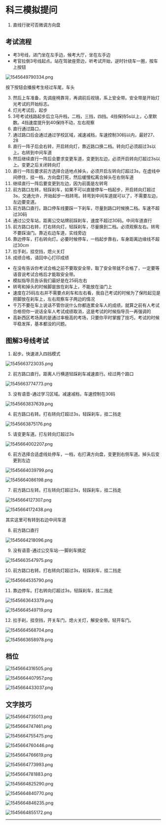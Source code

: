 # 科三模拟提问

1. 直线行驶可否微调方向盘





## 考试流程

* 考3号线，进门坐在左手边，候考大厅，坐在左手边
* 考官拉倒3号线起点。站在驾驶座旁边，听考试开始，逆时针绕车一圈，按车上按钮

![1545649790334.png](image/1545649790334.png)

按下按钮会播报考生经过车尾，车头

3. 然后上车准备，先调座椅靠背，再调前后视镜，系上安全带。安全带是开始灯光考试的开始标志。
4. 灯光考试后，起步
5. 3号考试线路起步后立马升档，二档，三挡，四挡。4挡保持5s以上，心里默数。4挡速度提升到40保持不动，左右观察
6. 直行通过路口，
7. 通过路口后会通过通过学校区域，减速减档，车速控制30码以内，最好27、28
8. 直行一阵子后会右转，开启转向灯，靠近路口换二档。转向灯必须超过3s以上。右转到中间车道
9. 然后继续直行一阵后会要求变更车道，变更到左边，必须开启转向灯超过3s以上。变更之后关闭转向灯
10. 直行一阵后要求前方选择合适地点掉头，必须开启左转向灯超过3s，在虚线中间停住，挂一档，方向盘打死，然后缓慢松离合掉头在右侧车道
11. 继续直行一阵后要变更到左边，因为前面是左转弯
12. 前方路口左转，轻踩刹车，如果不可以直接停车一档起步，开启转向灯超过3s，交通允许，开始起步一档转弯。转弯到中间车道就可以了，不需要左边，左边要变道。
13. 前方路口直行。路口停车线要踩一下刹车，尽量到路口时候换二档。车速不超过30码
14. 通过公交车站，距离公交站牌前踩刹车，速度不超过30码。中间车道直行
15. 前方路口右转，打右转向灯，轻踩刹车，尽量换到二档。必须观察左右。转弯不要踩油门。靠近右边车道，实线旁边
16. 靠边停车，打右转向灯。必要时候停车，一档起步靠右，车身距离边缘线不超过30cm
17. 拉手刹，挂空挡，熄火关灯
18. 成绩合格，请回中心打印成绩


* 在没有告诉你考试合格之前不要取安全带，取了安全带就不合格了，一定要等语音说考试合格后才能取安全带。
* 模拟指导员告诉我们最好是在25码左右
* 转弯和掉头的时候脚是放在刹车上，不能放在油门上
* 速度在25码左右并不需要点刹车和左右看，我自己考试的时候为了保险起见是把脚放在刹车上，左右观察车子两边的情况
* 千万不要在车上说话不管你说什么你都连累全车人的成绩，就算之前有人考试合格但你一说话全车人考试成绩取消，这是考试的时候指导员一再强调的
* 高新西区考场真的是通过率极高的考场，只要你平时掌握了技巧，考试的时候平稳发挥，基本都没的问题。




## 图解3号线考试


1. 起步。快速进入四挡模式

![1545663723035.png](image/1545663723035.png)

2. 前方路口直行。距离人行横道轻踩刹车减速直行。经过两个路口

![1545663774773.png](image/1545663774773.png)

3. 没有语音-通过学习区域。减速减档，车速控制在30码

![1545663837639.png](image/1545663837639.png)

4. 前方路口右转。打右转向灯超过3s，轻踩刹车，挂二挡走

![1545663875176.png](image/1545663875176.png)

5. 请变更车道。打左转向灯超过3s

![1545664002207.png](image/1545664002207.png)

6. 前方选择合适虚线处停车，一档，右打满方向盘，变更到右侧车道。掉头后变更到左边

![1545664039799.png](image/1545664039799.png)

![1545664086198.png](image/1545664086198.png)


7. 前方路口左转。打左转向灯超过3s，轻踩刹车，挂二挡走

![1545664127307.png](image/1545664127307.png)

![1545664172438.png](image/1545664172438.png)

其实这里可有转到右边中间车道

8. 前方路口直行

![1545664218096.png](image/1545664218096.png)

9. 没有语音-通过公交车站-一脚刹车搞定

![1545663547975.png](image/1545663547975.png)

10. 前方路口右转。打右转向灯超过3s，轻踩刹车，挂二挡走

![1545664535790.png](image/1545664535790.png)

11. 靠边停车。打右转向灯超过3s，轻踩刹车，挂二挡走

![1545663643379.png](image/1545663643379.png)

![1545664549719.png](image/1545664549719.png)

12. 拉手刹，挂空挡，开关车门，熄火关灯，解安全带。轻开车门。

![1545664568704.png](image/1545664568704.png)

![1545663658978.png](image/1545663658978.png)


## 档位

![1545664316505.png](image/1545664316505.png)

![1545664407957.png](image/1545664407957.png)

![1545664433037.png](image/1545664433037.png)


## 文字技巧

![1545664735013.png](image/1545664735013.png)

![1545664747461.png](image/1545664747461.png)

![1545664755475.png](image/1545664755475.png)

![1545664760446.png](image/1545664760446.png)

![1545664766619.png](image/1545664766619.png)

![1545664773993.png](image/1545664773993.png)

![1545664781883.png](image/1545664781883.png)

![1545664825290.png](image/1545664825290.png)

![1545664840770.png](image/1545664840770.png)

![1545664846235.png](image/1545664846235.png)

![1545664855172.png](image/1545664855172.png)

















---
